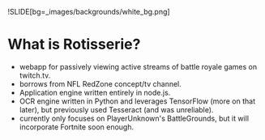 !SLIDE[bg=_images/backgrounds/white_bg.png]

# What is Rotisserie?

* webapp for passively viewing active streams of battle royale games on twitch.tv.
* borrows from NFL RedZone concept/tv channel.
* Application engine written entirely in node.js.
* OCR engine written in Python and leverages TensorFlow (more on that later),
  but previously used Tesseract (and was unreliable).
* currently only focuses on PlayerUnknown's BattleGrounds, but it will
  incorporate Fortnite soon enough.
